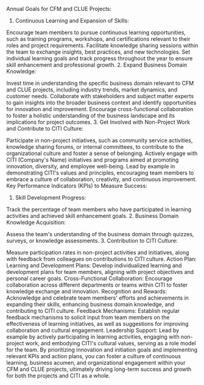 Annual Goals for CFM and CLUE Projects:
1. Continuous Learning and Expansion of Skills:

Encourage team members to pursue continuous learning opportunities, such as training programs, workshops, and certifications relevant to their roles and project requirements.
Facilitate knowledge sharing sessions within the team to exchange insights, best practices, and new technologies.
Set individual learning goals and track progress throughout the year to ensure skill enhancement and professional growth.
2. Expand Business Domain Knowledge:

Invest time in understanding the specific business domain relevant to CFM and CLUE projects, including industry trends, market dynamics, and customer needs.
Collaborate with stakeholders and subject matter experts to gain insights into the broader business context and identify opportunities for innovation and improvement.
Encourage cross-functional collaboration to foster a holistic understanding of the business landscape and its implications for project outcomes.
3. Get Involved with Non-Project Work and Contribute to CITI Culture:

Participate in non-project initiatives, such as community service activities, knowledge sharing forums, or internal committees, to contribute to the organizational culture and foster a sense of belonging.
Actively engage with CITI (Company's Name) initiatives and programs aimed at promoting innovation, diversity, and employee well-being.
Lead by example in demonstrating CITI's values and principles, encouraging team members to embrace a culture of collaboration, creativity, and continuous improvement.
Key Performance Indicators (KPIs) to Measure Success:
1. Skill Development Progress:

Track the percentage of team members who have participated in learning activities and achieved skill enhancement goals.
2. Business Domain Knowledge Acquisition:

Assess the team's understanding of the business domain through quizzes, surveys, or knowledge assessments.
3. Contribution to CITI Culture:

Measure participation rates in non-project activities and initiatives, along with feedback from colleagues on contributions to CITI culture.
Action Plan:
Learning and Development Plans: Develop individualized learning and development plans for team members, aligning with project objectives and personal career goals.
Cross-Functional Collaboration: Encourage collaboration across different departments or teams within CITI to foster knowledge exchange and innovation.
Recognition and Rewards: Acknowledge and celebrate team members' efforts and achievements in expanding their skills, enhancing business domain knowledge, and contributing to CITI culture.
Feedback Mechanisms: Establish regular feedback mechanisms to solicit input from team members on the effectiveness of learning initiatives, as well as suggestions for improving collaboration and cultural engagement.
Leadership Support: Lead by example by actively participating in learning activities, engaging with non-project work, and embodying CITI's cultural values, serving as a role model for the team.
By prioritizing innovation and initiation goals and implementing relevant KPIs and action plans, you can foster a culture of continuous learning, business acumen, and organizational engagement within your CFM and CLUE projects, ultimately driving long-term success and growth for both the projects and CITI as a whole.
